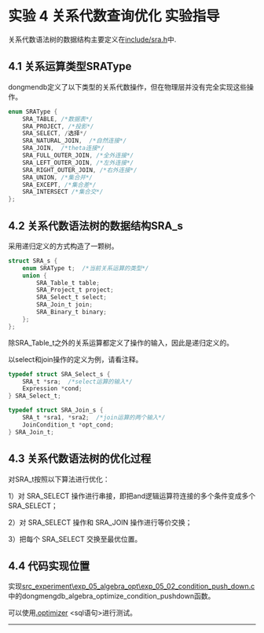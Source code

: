 # 实验 4 关系代数查询优化 实验指导

关系代数语法树的数据结构主要定义在[include/sra.h](https://github.com/youngsamwei/DongmenDB/blob/master/include/dongmensql/sra.h)中.
## 4.1 关系运算类型SRAType
dongmendb定义了以下类型的关系代数操作，但在物理层并没有完全实现这些操作。

```c
enum SRAType {
    SRA_TABLE, /*数据表*/
    SRA_PROJECT, /*投影*/
    SRA_SELECT, /选择*/
    SRA_NATURAL_JOIN,  /*自然连接*/
    SRA_JOIN,  /*theta连接*/
    SRA_FULL_OUTER_JOIN, /*全外连接*/
    SRA_LEFT_OUTER_JOIN, /*左外连接*/
    SRA_RIGHT_OUTER_JOIN, /*右外连接*/
    SRA_UNION, /*集合并*/
    SRA_EXCEPT, /*集合差*/
    SRA_INTERSECT /*集合交*/
};
```

## 4.2 关系代数语法树的数据结构SRA_s

采用递归定义的方式构造了一颗树。

```c
struct SRA_s {
    enum SRAType t;  /*当前关系运算的类型*/
    union {
        SRA_Table_t table;
        SRA_Project_t project;
        SRA_Select_t select;
        SRA_Join_t join;
        SRA_Binary_t binary;
    };
};
```

除SRA_Table_t之外的关系运算都定义了操作的输入，因此是递归定义的。

以select和join操作的定义为例，请看注释。

```c
typedef struct SRA_Select_s {
    SRA_t *sra;  /*select运算的输入*/
    Expression *cond;
} SRA_Select_t;

typedef struct SRA_Join_s {
    SRA_t *sra1, *sra2;  /*join运算的两个输入*/
    JoinCondition_t *opt_cond;
} SRA_Join_t;
```

## 4.3 关系代数语法树的优化过程

对SRA_t按照以下算法进行优化：

1）对 SRA_SELECT 操作进行串接，即把and逻辑运算符连接的多个条件变成多个SRA_SELECT；

2）对 SRA_SELECT 操作和 SRA_JOIN 操作进行等价交换；

3）把每个 SRA_SELECT 交换至最优位置。

## 4.4 代码实现位置
实现[src_experiment\exp_05_algebra_opt\exp_05_02_condition_push_down.c](https://github.com/youngsamwei/DongmenDB/blob/master/src_experiment/exp_05_algebra_opt/exp_05_02_condition_push_down.c)中的dongmengdb_algebra_optimize_condition_pushdown函数。

可以使用[.optimizer](https://github.com/youngsamwei/DongmenDB/wiki/shell-%E5%91%BD%E4%BB%A4%E8%A1%8C#optimizer-sql%E8%AF%AD%E5%8F%A5) <sql语句>进行测试。


---

